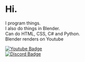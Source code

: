 # Hi.
I program things.  
I also do things in Blender.  
Can do HTML, CSS, C# and Python.  
Blender renders on Youtube

<div id="badges">
  <a href="https://www.youtube.com/@imschokolade">
    <img src="https://img.shields.io/badge/YouTube-red?style=for-the-badge&logo=youtube&logoColor=white" alt="Youtube Badge"/>
  </a>
  <br>
  <a href="https://discord.com/users/778614884882972722">
    <img src="https://img.shields.io/badge/Discord-5865f2?style=for-the-badge&logo=discord&logoColor=white" alt="Discord Badge"/>
  </a>
</div>

